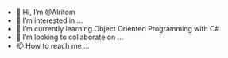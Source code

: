 - 👋 Hi, I’m @Alritom
- 👀 I’m interested in ...
- 🌱 I’m currently learning Object Oriented Programming with C#
- 💞️ I’m looking to collaborate on ...
- 📫 How to reach me ...

<!---
Alritom/Alritom is a ✨ special ✨ repository because its `README.md` (this file) appears on your GitHub profile.
You can click the Preview link to take a look at your changes.
--->
